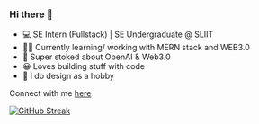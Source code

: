 ### Hi there 👋

- 💻 SE Intern (Fullstack) | SE Undergraduate @ SLIIT<br>
- 🧑‍💻 Currently learning/ working with MERN stack and WEB3.0
- 🚀 Super stoked about OpenAI & Web3.0
- 😀 Loves building stuff with code
- 👀 I do design as a hobby

Connect with me [here](https://itspawanlive.me)

[![GitHub Streak](https://github-readme-streak-stats.herokuapp.com?user=pawan-live&theme=react&hide_border=true)](https://git.io/streak-stats)

<!--
**pawan-live/pawan-live** is a ✨ _special_ ✨ repository because its `README.md` (this file) appears on your GitHub profile.

Here are some ideas to get you started:

- 🔭 I’m currently working on ...
- 🌱 I’m currently learning ...
- 👯 I’m looking to collaborate on ...
- 🤔 I’m looking for help with ...
- 💬 Ask me about ...
- 📫 How to reach me: ...
- 😄 Pronouns: ...
- ⚡ Fun fact: ...
-->

